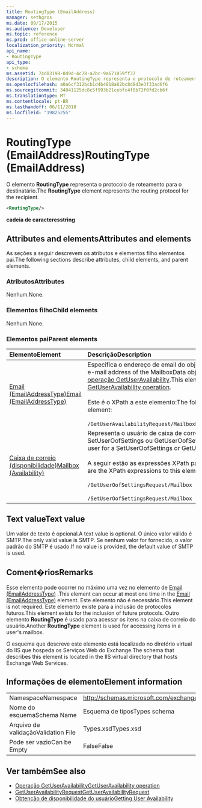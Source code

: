 ```yaml
---
title: RoutingType (EmailAddress)
manager: sethgros
ms.date: 09/17/2015
ms.audience: Developer
ms.topic: reference
ms.prod: office-online-server
localization_priority: Normal
api_name:
- RoutingType
api_type:
- schema
ms.assetid: 74d83198-0d9d-4c78-a2bc-9a671859ff37
description: O elemento RoutingType representa o protocolo de roteamento para o destinatário.
ms.openlocfilehash: a0a6cf312bcb1d4b4818a82bc8d8d3e3f33ad6f6
ms.sourcegitcommit: 34041125dc8c5f993b21cebfc4f8b72f0fd2cb6f
ms.translationtype: MT
ms.contentlocale: pt-BR
ms.lasthandoff: 06/11/2018
ms.locfileid: "19825255"
---
```

# <a name="routingtype-emailaddress"></a><span data-ttu-id="dfe67-103">RoutingType (EmailAddress)</span><span class="sxs-lookup"><span data-stu-id="dfe67-103">RoutingType (EmailAddress)</span></span>

<span data-ttu-id="dfe67-104">O elemento **RoutingType** representa o protocolo de roteamento para o destinatário.</span><span class="sxs-lookup"><span data-stu-id="dfe67-104">The **RoutingType** element represents the routing protocol for the recipient.</span></span> 
  
```XML
<RoutingType/>
```

 <span data-ttu-id="dfe67-105">**cadeia de caracteres**</span><span class="sxs-lookup"><span data-stu-id="dfe67-105">**string**</span></span>
## <a name="attributes-and-elements"></a><span data-ttu-id="dfe67-106">Attributes and elements</span><span class="sxs-lookup"><span data-stu-id="dfe67-106">Attributes and elements</span></span>

<span data-ttu-id="dfe67-107">As seções a seguir descrevem os atributos e elementos filho elementos pai.</span><span class="sxs-lookup"><span data-stu-id="dfe67-107">The following sections describe attributes, child elements, and parent elements.</span></span>
  
### <a name="attributes"></a><span data-ttu-id="dfe67-108">Atributos</span><span class="sxs-lookup"><span data-stu-id="dfe67-108">Attributes</span></span>

<span data-ttu-id="dfe67-109">Nenhum.</span><span class="sxs-lookup"><span data-stu-id="dfe67-109">None.</span></span>
  
### <a name="child-elements"></a><span data-ttu-id="dfe67-110">Elementos filho</span><span class="sxs-lookup"><span data-stu-id="dfe67-110">Child elements</span></span>

<span data-ttu-id="dfe67-111">Nenhum.</span><span class="sxs-lookup"><span data-stu-id="dfe67-111">None.</span></span>
  
### <a name="parent-elements"></a><span data-ttu-id="dfe67-112">Elementos pai</span><span class="sxs-lookup"><span data-stu-id="dfe67-112">Parent elements</span></span>

|<span data-ttu-id="dfe67-113">**Elemento**</span><span class="sxs-lookup"><span data-stu-id="dfe67-113">**Element**</span></span>|<span data-ttu-id="dfe67-114">**Descrição**</span><span class="sxs-lookup"><span data-stu-id="dfe67-114">**Description**</span></span>|
|:-----|:-----|
|[<span data-ttu-id="dfe67-115">Email (EmailAddressType)</span><span class="sxs-lookup"><span data-stu-id="dfe67-115">Email (EmailAddressType)</span></span>](email-emailaddresstype.md) <br/> |<span data-ttu-id="dfe67-116">Especifica o endereço de email do objeto MailboxData.</span><span class="sxs-lookup"><span data-stu-id="dfe67-116">Specifies the e-mail address of the MailboxData object.</span></span> <span data-ttu-id="dfe67-117">Este elemento é usado na [operação GetUserAvailability](getuseravailability-operation.md).</span><span class="sxs-lookup"><span data-stu-id="dfe67-117">This element is used in the [GetUserAvailability operation](getuseravailability-operation.md).</span></span>  <br/><br/> <span data-ttu-id="dfe67-118">Este é o XPath a este elemento:</span><span class="sxs-lookup"><span data-stu-id="dfe67-118">The following is the XPath to this element:</span></span>  <br/><br/>  `/GetUserAvailabilityRequest/MailboxDataArray/MailboxData[i]/Email` <br/> |
|[<span data-ttu-id="dfe67-119">Caixa de correio (disponibilidade)</span><span class="sxs-lookup"><span data-stu-id="dfe67-119">Mailbox (Availability)</span></span>](mailbox-availability.md) <br/> | <span data-ttu-id="dfe67-120">Representa o usuário de caixa de correio para uma solicitação SetUserOofSettings ou GetUserOofSettings.</span><span class="sxs-lookup"><span data-stu-id="dfe67-120">Represents the mailbox user for a SetUserOofSettings or GetUserOofSettings request.</span></span>  <br/><br/>  <span data-ttu-id="dfe67-121">A seguir estão as expressões XPath para esse elemento:</span><span class="sxs-lookup"><span data-stu-id="dfe67-121">The following are the XPath expressions to this element:</span></span> <br/> <br/>  `/GetUserOofSettingsRequest/Mailbox` <br/><br/>  `/SetUserOofSettingsRequest/Mailbox` <br/> |
   
## <a name="text-value"></a><span data-ttu-id="dfe67-122">Text value</span><span class="sxs-lookup"><span data-stu-id="dfe67-122">Text value</span></span>

<span data-ttu-id="dfe67-123">Um valor de texto é opcional.</span><span class="sxs-lookup"><span data-stu-id="dfe67-123">A text value is optional.</span></span> <span data-ttu-id="dfe67-124">O único valor válido é SMTP.</span><span class="sxs-lookup"><span data-stu-id="dfe67-124">The only valid value is SMTP.</span></span> <span data-ttu-id="dfe67-125">Se nenhum valor for fornecido, o valor padrão do SMTP é usado.</span><span class="sxs-lookup"><span data-stu-id="dfe67-125">If no value is provided, the default value of SMTP is used.</span></span>
  
## <a name="remarks"></a><span data-ttu-id="dfe67-126">Coment�rios</span><span class="sxs-lookup"><span data-stu-id="dfe67-126">Remarks</span></span>

<span data-ttu-id="dfe67-127">Esse elemento pode ocorrer no máximo uma vez no elemento de [Email (EmailAddressType)](email-emailaddresstype.md) .</span><span class="sxs-lookup"><span data-stu-id="dfe67-127">This element can occur at most one time in the [Email (EmailAddressType)](email-emailaddresstype.md) element.</span></span> <span data-ttu-id="dfe67-128">Este elemento não é necessário.</span><span class="sxs-lookup"><span data-stu-id="dfe67-128">This element is not required.</span></span> <span data-ttu-id="dfe67-129">Este elemento existe para a inclusão de protocolos futuros.</span><span class="sxs-lookup"><span data-stu-id="dfe67-129">This element exists for the inclusion of future protocols.</span></span> <span data-ttu-id="dfe67-130">Outro elemento **RoutingType** é usado para acessar os itens na caixa de correio do usuário.</span><span class="sxs-lookup"><span data-stu-id="dfe67-130">Another **RoutingType** element is used for accessing items in a user's mailbox.</span></span> 
  
<span data-ttu-id="dfe67-131">O esquema que descreve este elemento está localizado no diretório virtual do IIS que hospeda os Serviços Web do Exchange.</span><span class="sxs-lookup"><span data-stu-id="dfe67-131">The schema that describes this element is located in the IIS virtual directory that hosts Exchange Web Services.</span></span>
  
## <a name="element-information"></a><span data-ttu-id="dfe67-132">Informações de elemento</span><span class="sxs-lookup"><span data-stu-id="dfe67-132">Element information</span></span>

|||
|:-----|:-----|
|<span data-ttu-id="dfe67-133">Namespace</span><span class="sxs-lookup"><span data-stu-id="dfe67-133">Namespace</span></span>  <br/> |http://schemas.microsoft.com/exchange/services/2006/types  <br/> |
|<span data-ttu-id="dfe67-134">Nome do esquema</span><span class="sxs-lookup"><span data-stu-id="dfe67-134">Schema Name</span></span>  <br/> |<span data-ttu-id="dfe67-135">Esquema de tipos</span><span class="sxs-lookup"><span data-stu-id="dfe67-135">Types schema</span></span>  <br/> |
|<span data-ttu-id="dfe67-136">Arquivo de validação</span><span class="sxs-lookup"><span data-stu-id="dfe67-136">Validation File</span></span>  <br/> |<span data-ttu-id="dfe67-137">Types.xsd</span><span class="sxs-lookup"><span data-stu-id="dfe67-137">Types.xsd</span></span>  <br/> |
|<span data-ttu-id="dfe67-138">Pode ser vazio</span><span class="sxs-lookup"><span data-stu-id="dfe67-138">Can be Empty</span></span>  <br/> |<span data-ttu-id="dfe67-139">False</span><span class="sxs-lookup"><span data-stu-id="dfe67-139">False</span></span>  <br/> |
   
## <a name="see-also"></a><span data-ttu-id="dfe67-140">Ver também</span><span class="sxs-lookup"><span data-stu-id="dfe67-140">See also</span></span>

- [<span data-ttu-id="dfe67-141">Operação GetUserAvailability</span><span class="sxs-lookup"><span data-stu-id="dfe67-141">GetUserAvailability operation</span></span>](getuseravailability-operation.md)
- [<span data-ttu-id="dfe67-142">GetUserAvailabilityRequest</span><span class="sxs-lookup"><span data-stu-id="dfe67-142">GetUserAvailabilityRequest</span></span>](getuseravailabilityrequest.md)
- [<span data-ttu-id="dfe67-143">Obtenção de disponibilidade do usuário</span><span class="sxs-lookup"><span data-stu-id="dfe67-143">Getting User Availability</span></span>](http://msdn.microsoft.com/library/d4133fcb-9b0f-4e6b-aadf-a389da83516a%28Office.15%29.aspx)

